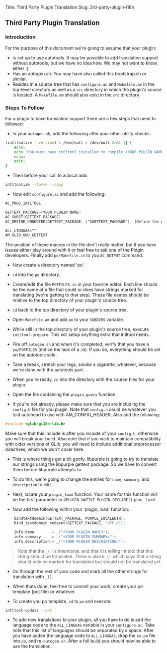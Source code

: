Title: Third Party Plugin Translation
Slug: 3rd-party-plugin-i18n

## Third Party Plugin Translation

### Introduction

For the purpose of this document we're going to assume that your plugin:

* Is set up to use autotools. It may be possible to add translation support
without autotools, but we have no idea how. We may not want to know, either ;)
* Has an autogen.sh. You may have also called this bootstrap.sh or similar.
* Resides in a source tree that has `configure.ac` and `Makefile.am` in the
top-level directory as well as a `src` directory in which the plugin's source
is located. A `Makefile.am` should also exist in the `src` directory.

### Steps To Follow

For a plugin to have translation support there are a few steps that need to
followed:

* In your `autogen.sh`, add the following after your other utility checks:

```sh
(intltoolize --version) < /dev/null > /dev/null 2>&1 || {
    echo;
    echo "You must have intltool installed to compile <YOUR PLUGIN NAME>";
    echo;
    exit;
}
```

* Then before your call to aclocal add:

```sh
intltoolize --force --copy
```

* Now edit `configure.ac` and add the following:

```m4
AC_PROG_INTLTOOL

GETTEXT_PACKAGE=<YOUR PLUGIN NAME>
AC_SUBST(GETTEXT_PACKAGE)
AC_DEFINE_UNQUOTED(GETTEXT_PACKAGE, ["$GETTEXT_PACKAGE"], [Define the gettext package to be used])

ALL_LINGUAS=""
AM_GLIB_GNU_GETTEXT
```

The position of these macros in the file don't really matter, but if you
have issues either play around with it or feel free to ask one of the Pidgin
developers. Finally add `po/Makefile.in` to you `AC_OUTPUT` command.

* Now create a directory named 'po'.

* `cd` into the `po` directory.

* Create/edit the file `POTFILES.in` in your favorite editor. Each line
should be the name of a file that could or does have strings marked for
translating (we're getting to that step). These file names should be
relative to the top directory of your plugin's source tree.

* `cd` back to the top directory of your plugin's source tree.

* Open `Makefile.am` and add `po` to your `SUBDIRS` variable.

* While still in the top directory of your plugin's source tree, execute
`intltool-prepare`. This will setup anything extra that intltool needs.

* Fire off `autogen.sh` and when it's completed, verify that you have a
`po/POTFILES` (notice the lack of a .in). If you do, everything should be
set on the autotools side.

* Take a break, stretch your legs, smoke a cigarette, whatever, because
we're done with the autotools part.

* When you're ready, `cd` into the directory with the source files for your
plugin.

* Open the file containing the `plugin_query` function.

* If you're not already, please make sure that you are including the
`config.h` file for you plugin.  Note that `config.h` could be whatever
you told autohead to use with AM_CONFIG_HEADER. Also add the following:

```c
#include <glib/gi18n-lib.h>
```

Make sure that this include is after you include of your `config.h`,
otherwise you will break your build. Also note that if you wish to
maintain compatibility with older versions of GLib, you will need to
include additional preprocessor directives, which we won't cover here.

* This is where things get a bit goofy. libpurple is going to try to
translate our strings using the libpurple gettext package.  So we have to
convert them before libpurple attempts to.

* To do this, we're going to change the entries for `name`, `summary`, and
`description` to `NULL`.

* Next, locate your `plugin_load` function.  Your name for this function will be
the first parameter to `GPLUGIN_NATIVE_PLUGIN_DECLARE()` plus `_load`.

* Now add the following within your 'plugin_load' function:

```c
	bindtextdomain(GETTEXT_PACKAGE, PURPLE_LOCALEDIR);
	bind_textdomain_codeset(GETTEXT_PACKAGE, "UTF-8");

	info.name        = _("<YOUR PLUGIN NAME>");
	info.summary     = _("<YOUR PLUGIN SUMMARY>");
	info.description = _("<YOUR PLUGIN DESCRIPTION>");
```

> Note that the `_()` is intentional, and that it is telling intltool that
> this string should be translated. There is also `N_()` which says that a
> string should only be marked for translation but should not be translated
> yet.

* Go through the rest of your code and mark all the other strings for
translation with `_()`.

* When thats done, feel free to commit your work, create your po template
(pot file) or whatever.

* To create you po template, `cd` to `po` and execute:

```sh
intltool-update --pot
```

* To add new translations to your plugin, all you have to do is add the
language code to the `ALL_LINGUAS` variable in your `configure.ac`. Take
note that this list of languages should be separated by a space. After
you have added the language code to `ALL_LINGUAS`, drop the `xx.po` file
into `po`, and re-`autogen.sh`. After a full build you should now be
able to use the translation.
